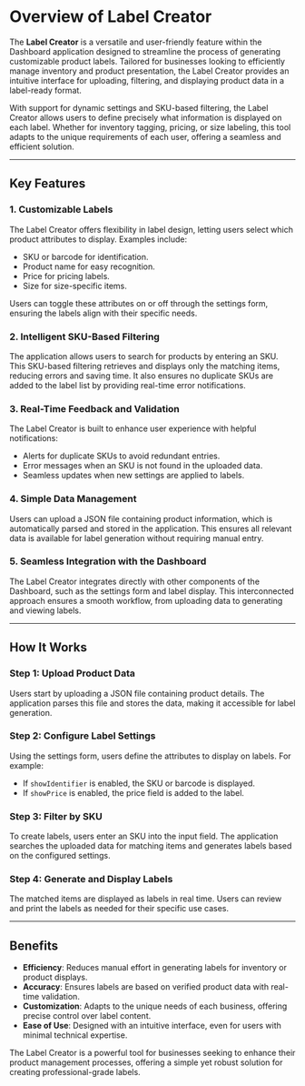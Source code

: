 # Overview of Label Creator

The **Label Creator** is a versatile and user-friendly feature within the Dashboard application designed to streamline the process of generating customizable product labels. Tailored for businesses looking to efficiently manage inventory and product presentation, the Label Creator provides an intuitive interface for uploading, filtering, and displaying product data in a label-ready format.

With support for dynamic settings and SKU-based filtering, the Label Creator allows users to define precisely what information is displayed on each label. Whether for inventory tagging, pricing, or size labeling, this tool adapts to the unique requirements of each user, offering a seamless and efficient solution.

---

## Key Features

### **1. Customizable Labels**

The Label Creator offers flexibility in label design, letting users select which product attributes to display. Examples include:

- SKU or barcode for identification.
- Product name for easy recognition.
- Price for pricing labels.
- Size for size-specific items.

Users can toggle these attributes on or off through the settings form, ensuring the labels align with their specific needs.

### **2. Intelligent SKU-Based Filtering**

The application allows users to search for products by entering an SKU. This SKU-based filtering retrieves and displays only the matching items, reducing errors and saving time. It also ensures no duplicate SKUs are added to the label list by providing real-time error notifications.

### **3. Real-Time Feedback and Validation**

The Label Creator is built to enhance user experience with helpful notifications:

- Alerts for duplicate SKUs to avoid redundant entries.
- Error messages when an SKU is not found in the uploaded data.
- Seamless updates when new settings are applied to labels.

### **4. Simple Data Management**

Users can upload a JSON file containing product information, which is automatically parsed and stored in the application. This ensures all relevant data is available for label generation without requiring manual entry.

### **5. Seamless Integration with the Dashboard**

The Label Creator integrates directly with other components of the Dashboard, such as the settings form and label display. This interconnected approach ensures a smooth workflow, from uploading data to generating and viewing labels.

---

## How It Works

### **Step 1: Upload Product Data**

Users start by uploading a JSON file containing product details. The application parses this file and stores the data, making it accessible for label generation.

### **Step 2: Configure Label Settings**

Using the settings form, users define the attributes to display on labels. For example:

- If `showIdentifier` is enabled, the SKU or barcode is displayed.
- If `showPrice` is enabled, the price field is added to the label.

### **Step 3: Filter by SKU**

To create labels, users enter an SKU into the input field. The application searches the uploaded data for matching items and generates labels based on the configured settings.

### **Step 4: Generate and Display Labels**

The matched items are displayed as labels in real time. Users can review and print the labels as needed for their specific use cases.

---

## Benefits

- **Efficiency**: Reduces manual effort in generating labels for inventory or product displays.
- **Accuracy**: Ensures labels are based on verified product data with real-time validation.
- **Customization**: Adapts to the unique needs of each business, offering precise control over label content.
- **Ease of Use**: Designed with an intuitive interface, even for users with minimal technical expertise.

The Label Creator is a powerful tool for businesses seeking to enhance their product management processes, offering a simple yet robust solution for creating professional-grade labels.
